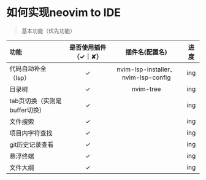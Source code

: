 # 如何实现neovim to IDE  

> 基本功能（优先功能）  

|功能 | 是否使用插件（✓｜✘） | 插件名(配置名) | 进度  
| :- | :-: | :-: | :-: | 
| 代码自动补全（lsp）| ✓ | nvim-lsp-installer、nvim-lsp-config | ing |  
| 目录树 | ✓ | nvim-tree | ing |  
| tab页切换（实则是buffer切换）| ✓ |  | ing |  
| 文件搜索 | ✓ |  | ing |  
| 项目内字符查找 | ✓ |  | ing |  
| git历史记录查看 | ✓ |  | ing |  
| 悬浮终端 | ✓ |  | ing |  
| 文件大纲 | ✓ |  | ing |  
